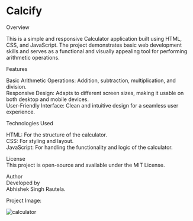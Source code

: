 # Calcify

Overview

This is a simple and responsive Calculator application built using HTML, CSS, and JavaScript. The project demonstrates basic web development skills and serves as a functional and visually appealing tool for performing arithmetic operations.

Features

Basic Arithmetic Operations: Addition, subtraction, multiplication, and division. <br>
Responsive Design: Adapts to different screen sizes, making it usable on both desktop and mobile devices. <br>
User-Friendly Interface: Clean and intuitive design for a seamless user experience.<br>

Technologies Used

HTML: For the structure of the calculator.<br>
CSS: For styling and layout.<br>
JavaScript: For handling the functionality and logic of the calculator.<br>
 

License <br>
This project is open-source and available under the MIT License.

Author <br>
Developed by <br> 
Abhishek Singh Rautela.


Project Image: <br>

![calculator](https://github.com/user-attachments/assets/5d9e53bf-a017-4217-97f9-d0b72c51d62b)

